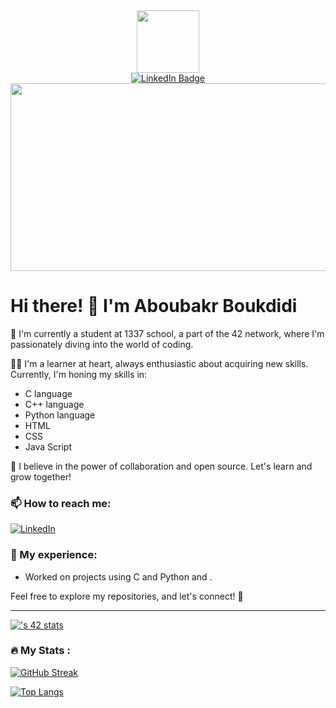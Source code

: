 <div align="center">
  <div id="header">
    <img src="https://media.giphy.com/media/M9gbBd9nbDrOTu1Mqx/giphy.gif" width="100"/>
  </div>

  <div id="badges">
    <a href="https://www.linkedin.com/in/aboubakr-boukdidi-1b537a267/">
      <img src="https://img.shields.io/badge/LinkedIn-blue?style=for-the-badge&logo=linkedin&logoColor=white" alt="LinkedIn Badge"/>
    </a>
  </div>
</div>

<div align="center">
  <img src="https://media.giphy.com/media/dWesBcTLavkZuG35MI/giphy.gif" width="600" height="300"/>
</div>

# Hi there! 👋 I'm Aboubakr Boukdidi

🌱 I'm currently a student at 1337 school, a part of the 42 network, where I'm passionately diving into the world of coding.

👨‍💻 I'm a learner at heart, always enthusiastic about acquiring new skills. Currently, I'm honing my skills in:
- C language
- C++ language
- Python language
- HTML
- CSS
- Java Script

🚀 I believe in the power of collaboration and open source. Let's learn and grow together!

### 📫 How to reach me:
[![LinkedIn](https://img.shields.io/badge/LinkedIn-0077B5?style=for-the-badge&logo=linkedin&logoColor=white)](https://www.linkedin.com/in/aboubakr-boukdidi-1b537a267/)

### 💼 My experience:
- Worked on projects using C and Python and .

Feel free to explore my repositories, and let's connect! 🚀

---

[![<aboukdid>'s 42 stats](https://badge.mediaplus.ma/darkblue/<username>)](https://github.com/oakoudad/badge42)

### :fire: My Stats :
[![GitHub Streak](http://github-readme-streak-stats.herokuapp.com?user=aboubakrbkd&theme=dark&background=000000)](https://git.io/streak-stats)

[![Top Langs](https://github-readme-stats.vercel.app/api/top-langs/?username=aboubakrbkd&layout=compact&theme=vision-friendly-dark)](https://github.com/anuraghazra/github-readme-stats)

